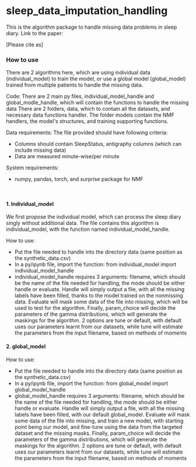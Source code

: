# sleep_data_imputation_handling
This is the algorithm package to handle missing data problems in sleep diary. Link to the paper:


[Please cite as]


### How to use
There are 2 algorithms here, which are using individual data (individual_model) to train the model, or use a global model (global_model) trained from multiple patients to handle the missing data.

Code:
There are 2 main py files, individual_model_handle and global_modle_handle, which will contain the functions to handle the missing data
There are 2 folders, data, which to contain all the datasets, and necessary data functions handler. The folder models contain the NMF handlers, the model's structures, and training supporting functions.

Data requirements:
The file provided should have following criteria:
- Columns should contain SleepStatus, antigraphy columns (which can include missing data)
- Data are measured minute-wise/per minute

System requirements:
- numpy, pandas, torch, and surprise package for NMF

<br />

#### 1. Individual_model
We first propose the individual model, which can process the sleep diary singly without additional data. The file contains this algorithm is individual_model, with the function named individual_model_handle. 

 How to use:
- Put the file needed to handle into the directory data (same position as the synthetic_data.csv)
- In a py/ipynb file, import the function: from individual_model import individual_model_handle
- individual_model_handle requires 3 arguments: filename, which should be the name of the file needed for handling, the mode should be either handle or evaluate. Handle will simply output a file, with all the missing labels have been filled, thanks to the model trained on the nonmissing data. Evaluate will mask some data of the file into missing, which will be used to test for the algorithm. Finally, param_choice will decide the parameters of the gamma distributions, which will generate the maskings for the algorithm. 2 options are tune or default, with default uses our parameters learnt from our datasets, while tune will estimate the parameters from the input filename, based on methods of moments

#### 2. global_model

 How to use:
 - Put the file needed to handle into the directory data (same position as the synthetic_data.csv)
 - In a py/ipynb file, import the function: from global_model import global_model_handle
 - global_model_handle requires 3 arguments: filename, which should be the name of the file needed for handling, the mode should be either handle or evaluate. Handle will simply output a file, with all the missing labels have been filled, with our default global_model. 
 Evaluate will mask some data of the file into missing, and train a new model, with starting point being our model, and fine-tune using the data from the targeted dataset and the missing masks. Finally, param_choice will decide the parameters of the gamma distributions, which will generate the maskings for the algorithm. 2 options are tune or default, with default uses our parameters learnt from our datasets, while tune will estimate the parameters from the input filename, based on methods of moments

